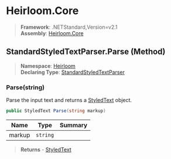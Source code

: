 # Heirloom.Core

> **Framework**: .NETStandard,Version=v2.1  
> **Assembly**: [Heirloom.Core][0]

## StandardStyledTextParser.Parse (Method)

> **Namespace**: [Heirloom][0]  
> **Declaring Type**: [StandardStyledTextParser][1]

### Parse(string)

Parse the input text and returns a [StyledText][2] object.

```cs
public StyledText Parse(string markup)
```

| Name   | Type     | Summary |
|--------|----------|---------|
| markup | `string` |         |

> **Returns** - [StyledText][2]

[0]: ../../../Heirloom.Core.md
[1]: ../StandardStyledTextParser.md
[2]: ../StyledText.md
